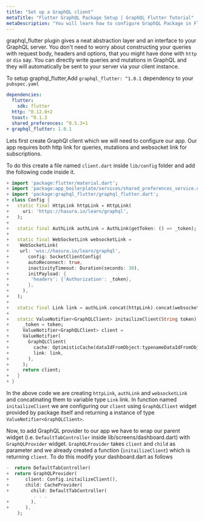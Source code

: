 ```yaml
---
title: "Set up a GraphQL client"
metaTitle: "Flutter GraphQL Package Setup | GraphQL Flutter Tutorial"
metaDescription: "You will learn how to configure GraphQL Package in Flutter by importing graphql_flutter dependency"
---
```


graphql_flutter plugin gives a neat abstraction layer and an interface to your GraphQL server. You don't need to worry about constructing your queries with request body, headers and options, that you might have done with `http` or `dio` say. You can directly write queries and mutations in GraphQL and they will automatically be sent to your server via your client instance.

To setup graphql_flutter,Add `graphql_flutter: ^1.0.1` dependency to your `pubspec.yaml`

```yaml
dependencies:
  flutter:
    sdk: flutter
  http: ^0.12.0+2
  toast: ^0.1.3
  shared_preferences: ^0.5.3+1
+ graphql_flutter: 1.0.1
```

Lets first create GraphQl client which we will need to configure our app. Our app requires both http link for queries, mutations and websocket link for subscriptions.

To do this create a file named `client.dart` inside `lib/config` folder and add the following code inside it.

```dart
+ import 'package:flutter/material.dart';
+ import 'package:app_boilerplate/services/shared_preferences_service.dart';
+ import 'package:graphql_flutter/graphql_flutter.dart';
+ class Config {
+   static final HttpLink httpLink = HttpLink(
+     uri: 'https://hasura.io/learn/graphql',
+   );
+
+   static final AuthLink authLink = AuthLink(getToken: () => _token);
+
+   static final WebSocketLink websocketLink =
+    WebSocketLink(
+    url: 'wss://hasura.io/learn/graphql',
+       config: SocketClientConfig(
+       autoReconnect: true,
+       inactivityTimeout: Duration(seconds: 30),
+       initPayload: {
+        'headers': {'Authorization': _token},
+       },
+     ),
+   );
+
+   static final Link link = authLink.concat(httpLink).concat(websocketLink);
+
+   static ValueNotifier<GraphQLClient> initailizeClient(String token) {
+     _token = token;
+     ValueNotifier<GraphQLClient> client =
+     ValueNotifier(
+       GraphQLClient(
+         cache: OptimisticCache(dataIdFromObject:typenameDataIdFromObject),
+         link: link,
+       ),
+     );
+     return client;
+   }
+ }
```

In the above code we are creating `httpLink`, `authLink` and `websocketLink` and concatinating them to variable type `Link` link. In function named `initailizeClient` we are configuring our `client` using `GraphQLClient` widget provided by package itself and returning a instance of type `ValueNotifier<GraphQLClient>`.

Now, to add GraphQL provider to our app we have to wrap our parent widget (i.e. `DefaultTabController` inside lib/screens/dashboard.dart) with `GraphQLProvider` widget. `GraphQLProvider` takes `client` and `child` as parameter and we already created a function (`initailizeClient`) which is returning `client`. To do this modify your dashboard.dart as follows

```dart
-  return DefaultTabController(
+  return GraphQLProvider(
+      client: Config.initailizeClient(),
+      child: CacheProvider(
+        child: DefaultTabController(
          . . .
+        ),
+      ),
    );
```
